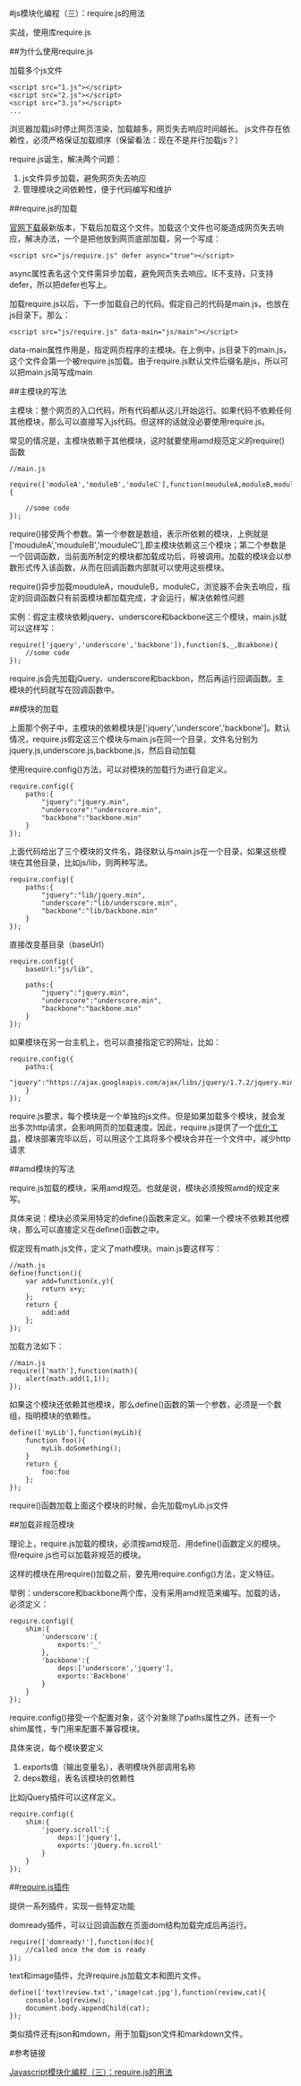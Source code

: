 #js模块化编程（三）：require.js的用法

实战，使用库require.js

##为什么使用require.js

加载多个js文件

	<script src="1.js"></script>
	<script src="2.js"></script>
	<script src="3.js"></script>
	...

浏览器加载js时停止网页渲染，加载越多，网页失去响应时间越长。
js文件存在依赖性，必须严格保证加载顺序（保留看法：现在不是并行加载js？）

require.js诞生，解决两个问题：

1. js文件异步加载，避免网页失去响应
2. 管理模块之间依赖性，便于代码编写和维护

##require.js的加载

[官网下载](http://requirejs.org/docs/download.html)最新版本，下载后加载这个文件。加载这个文件也可能造成网页失去响应，解决办法，一个是把他放到网页底部加载，另一个写成：

	<script src="js/require.js" defer async="true"></script>

async属性表名这个文件需异步加载，避免网页失去响应。IE不支持，只支持defer，所以把defer也写上。

加载require.js以后，下一步加载自己的代码。假定自己的代码是main.js，也放在js目录下。那么：

	<script src="js/require.js" data-main="js/main"></script>

data-main属性作用是，指定网页程序的主模块。在上例中，js目录下的main.js，这个文件会第一个被require.js加载。由于require.js默认文件后缀名是js，所以可以把main.js简写成main

##主模块的写法

主模块：整个网页的入口代码，所有代码都从这儿开始运行。如果代码不依赖任何其他模块，那么可以直接写入js代码。但这样的话就没必要使用require.js。

常见的情况是，主模块依赖于其他模块，这时就要使用amd规范定义的require()函数

	//main.js

	require(['moduleA','moduleB','moduleC'],function(mouduleA,moduleB,moduleC){
	
		//some code
	});

require()接受两个参数。第一个参数是数组，表示所依赖的模块，上例就是['mouduleA','mouduleB','mouduleC'],即主模块依赖这三个模块；第二个参数是一个回调函数，当前面所制定的模块都加载成功后，将被调用。加载的模块会以参数形式传入该函数，从而在回调函数内部就可以使用这些模块。

require()异步加载mouduleA，mouduleB，moduleC，浏览器不会失去响应，指定的回调函数只有前面模块都加载完成，才会运行，解决依赖性问题

实例：假定主模块依赖jquery、underscore和backbone这三个模块，main.js就可以这样写：

	require(['jquery','underscore','backbone']),function($,_,Bcakbone){
		//some code
	});

require.js会先加载jQuery、underscore和backbon，然后再运行回调函数。主模块的代码就写在回调函数中。

##模块的加载

上面那个例子中，主模块的依赖模块是['jquery','underscore','backbone']。默认情况，require.js假定这三个模块与main.js在同一个目录，文件名分别为jquery.js,underscore.js,backbone.js，然后自动加载

使用require.config()方法，可以对模块的加载行为进行自定义。

	require.config({
		paths:{
			"jquery":"jquery.min",
			"underscore":"underscore.min",
			"backbone":"backbone.min"
		}
	});

上面代码给出了三个模块的文件名，路径默认与main.js在一个目录，如果这些模块在其他目录，比如js/lib，则两种写法。

	require.config({
		paths:{
			"jquery":"lib/jquery.min",
			"underscore":"lib/underscore.min",
			"backbone":"lib/backbone.min"
		}
	});

直接改变基目录（baseUrl）

	require.config({
		baseUrl:"js/lib",
		
		paths:{
			"jquery":"jquery.min",
			"underscore":"underscore.min",
			"backbone":"backbone.min"
		}
	});

如果模块在另一台主机上，也可以直接指定它的网址，比如：

	require.config({
		paths:{
			"jquery":"https://ajax.googleapis.com/ajax/libs/jquery/1.7.2/jquery.min"
		}
	});

require.js要求，每个模块是一个单独的js文件。但是如果加载多个模块，就会发出多次http请求，会影响网页的加载速度。因此，require.js提供了一个[优化工具](http://requirejs.org/docs/optimization.html)，模块部署完毕以后，可以用这个工具将多个模块合并在一个文件中，减少http请求

##amd模块的写法

require.js加载的模块，采用amd规范。也就是说，模块必须按照amd的规定来写。

具体来说：模块必须采用特定的define()函数来定义。如果一个模块不依赖其他模块，那么可以直接定义在define()函数之中。

假定现有math.js文件，定义了math模块。main.js要这样写：

	//math.js
	define(function(){
		var add=function(x,y){
			return x+y;
		};
		return {
			add:add
		};
	});

加载方法如下：

	//main.js
	require(['math'],function(math){
		alert(math.add(1,1));
	});

如果这个模块还依赖其他模块，那么define()函数的第一个参数，必须是一个数组，指明模块的依赖性。

	define(['myLib'],function(myLib){
		function foo(){
			myLib.doSomething();
		}
		return {
			foo:foo
		};
	});

require()函数加载上面这个模块的时候，会先加载myLib.js文件

##加载非规范模块

理论上，require.js加载的模块，必须按amd规范、用define()函数定义的模块。但require.js也可以加载非规范的模块。

这样的模块在用require()加载之前，要先用require.config()方法，定义特征。

举例：underscore和backbone两个库，没有采用amd规范来编写。加载的话，必须定义：

	require.config({
		shim:{
			'underscore':{
				exports:'_'
			},
			'backbone':{
				deps:['underscore','jquery'],
				exports:'Backbone'
			}
		}
	});

require.config()接受一个配置对象，这个对象除了paths属性之外，还有一个shim属性，专门用来配置不兼容模块。

具体来说，每个模块要定义

1. exports值（输出变量名），表明模块外部调用名称
2. deps数组，表名该模块的依赖性

比如jQuery插件可以这样定义。

	require.config({
		shim:{
			'jquery.scroll':{
				deps:['jquery'],
				exports:'jQuery.fn.scroll'
			}
		}
	});

##[require.js插件](https://github.com/jrburke/requirejs/wiki/Plugins)

提供一系列插件，实现一些特定功能

domready插件，可以让回调函数在页面dom结构加载完成后再运行。

	require(['domready!'],function(doc){
		//called once the dom is ready
	});

text和image插件，允许require.js加载文本和图片文件。

	define(['text!review.txt','image!cat.jpg'],function(review,cat){
		console.log(review);
		document.body.appendChild(cat);
	});

类似插件还有json和mdown，用于加载json文件和markdown文件。

#参考链接

[Javascript模块化编程（三）：require.js的用法](http://www.ruanyifeng.com/blog/2012/11/require_js.html)